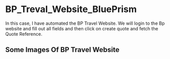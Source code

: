 # BP_Treval_Website_BluePrism
In this case, I have automated the BP Travel Website. We will login to the Bp website and fill out all fields and then click on create quote and fetch the Quote Reference.

Some Images Of BP Travel Website
---------------------------------
